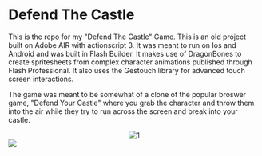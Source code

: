 Defend The Castle
===============

This is the repo for my "Defend The Castle" Game. This is an old project built on Adobe AIR with actionscript 3. It was meant to run on Ios and Android and was built in Flash Builder. It makes use of DragonBones to create spritesheets from complex character animations published through Flash Professional. It also uses the Gestouch library for advanced touch screen interactions.

The game was meant to be somewhat of a clone of the popular broswer game, "Defend Your Castle" where you grab the character and throw them into the air while they try to run across the screen and break into your castle. 

<center>
<img align="center" src="https://github.com/JimTheMan/defendthecastle/blob/master/defend-castle.jpg" alt="1">
</center>


<img style="align: center;" src="https://github.com/JimTheMan/defendthecastle/blob/master/defend-castle.jpg">



